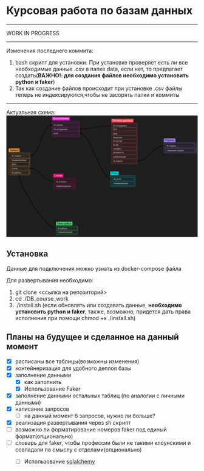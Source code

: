 # Курсовая работа по базам данных
****
WORK IN PROGRESS
****
Изменения последнего коммита:
1) bash скрипт для установки. При установке проверяет есть ли все необходимые данные .csv в папке data, если нет, то предлагает создать(__ВАЖНО!: для создания файлов необходимо установить python и faker__)
2) Так как создание файлов происходит при установке .csv файлы теперь не индексируются,чтобы не засорять папки и коммиты 
****
Актуальная схема:
![Схема БД](./pictures/shema.png)
## Установка

Данные для подключения можно узнать из docker-compose файла

Для развертывания необходимо:
1) git clone <ссылка на репозиторий>
2) cd ./DB_course_work
3) ./install.sh (если обновлять или создавать данные, __необходимо установить python и faker__, также, возможно, придется дать права исполнения при помощи chmod +x ./install.sh)

## Планы на будущее и сделанное на данный момент
- [x] расписаны все таблицы(возможны изменения)
- [x] контейнеризация для удобного деплоя базы 
- [x] заполнение данными
  - [x] как заполнить
  - [x] Использование Faker
- [x] заполнение данными остальных таблиц (по аналогии с личными данными)
- [x] написание запросов
  - [ ] на данный момент 6 запросов, нужно ли больше?
- [x] реализация развертывания через sh скрипт
- [ ] возможно ли форматирование номеров faker под единый формат(опционально)
- [ ] словарь для faker, чтобы профессии были не такими клоунскими и совпадали по смыслу с отделами(опционально)
  - [ ]  Использование [sqlalchemy](https://github.com/sqlalchemy/sqlalchemy) 


